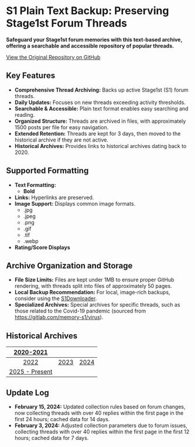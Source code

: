 # S1 Plain Text Backup: Preserving Stage1st Forum Threads 

**Safeguard your Stage1st forum memories with this text-based archive, offering a searchable and accessible repository of popular threads.**

[View the Original Repository on GitHub](https://github.com/TomoeMami/S1PlainTextBackup)

## Key Features

*   **Comprehensive Thread Archiving:** Backs up active Stage1st (S1) forum threads.
*   **Daily Updates:** Focuses on new threads exceeding activity thresholds.
*   **Searchable & Accessible:**  Plain text format enables easy searching and reading.
*   **Organized Structure:**  Threads are archived in files, with approximately 1500 posts per file for easy navigation.
*   **Extended Retention:** Threads are kept for 3 days, then moved to the historical archive if they are not active.
*   **Historical Archives:**  Provides links to historical archives dating back to 2020.

## Supported Formatting

*   **Text Formatting:**
    *   **Bold**
*   **Links:** Hyperlinks are preserved.
*   **Image Support:** Displays common image formats.
    *   .jpg
    *   .jpeg
    *   .png
    *   .gif
    *   .tif
    *   .webp
*   **Rating/Score Displays**

## Archive Organization and Storage

*   **File Size Limits:** Files are kept under 1MB to ensure proper GitHub rendering, with threads split into files of approximately 50 pages.
*   **Local Backup Recommendation:** For local, image-rich backups, consider using the [S1Downloader](https://github.com/shuangluoxss/Stage1st-downloader).
*   **Specialized Archives:**  Special archives for specific threads, such as those related to the Covid-19 pandemic (sourced from https://gitlab.com/memory-s1/virus).

## Historical Archives

| [2020-2021](https://github.com/TomoeMami/S1PlainTextArchive2021) |   |   |
| :--------------------------------------------------------------: | :---: | :---: |
| [2022](https://github.com/TomoeMami/S1PlainTextArchive2022) | [2023](https://github.com/TomoeMami/S1PlainTextArchive2023) | [2024](https://github.com/TomoeMami/S1PlainTextArchive2024) |
|  [2025 - Present](https://github.com/TomoeMami/S1PlainTextArchive2025)  |   |   |

## Update Log

*   **February 15, 2024:** Updated collection rules based on forum changes, now collecting threads with over 40 replies within the first page in the first 24 hours; cached data for 14 days.
*   **February 3, 2024:**  Adjusted collection parameters due to forum issues, collecting threads with over 40 replies within the first page in the first 12 hours; cached data for 7 days.
